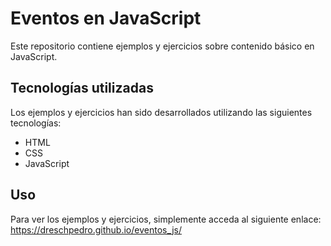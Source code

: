 # Eventos en JavaScript

Este repositorio contiene ejemplos y ejercicios sobre contenido básico en JavaScript.

## Tecnologías utilizadas

Los ejemplos y ejercicios han sido desarrollados utilizando las siguientes tecnologías:

- HTML
- CSS
- JavaScript

## Uso

Para ver los ejemplos y ejercicios, simplemente acceda al siguiente enlace: https://dreschpedro.github.io/eventos_js/